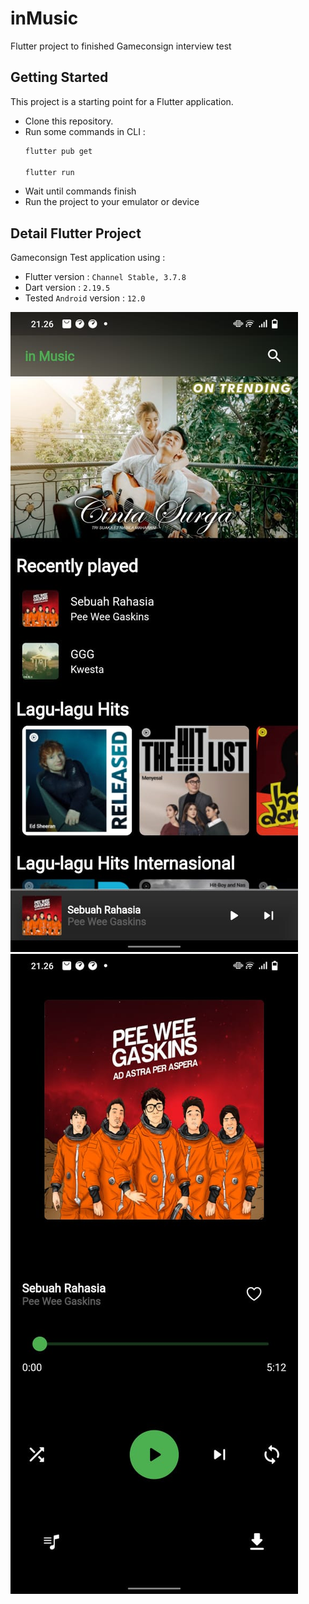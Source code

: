 # inMusic

Flutter project to finished Gameconsign interview test

## Getting Started

This project is a starting point for a Flutter application.

- Clone this repository.
- Run some commands in CLI :
    ```sh
    flutter pub get

    flutter run
    ```
- Wait until commands finish
- Run the project to your emulator or device

## Detail Flutter Project

Gameconsign Test application using :

- Flutter version : `Channel Stable, 3.7.8`
- Dart version : `2.19.5`
- Tested `Android` version : `12.0`

![Alt text](/assets/home.JPG "Home View")
![Alt text](/assets/player.JPG "Player View")
